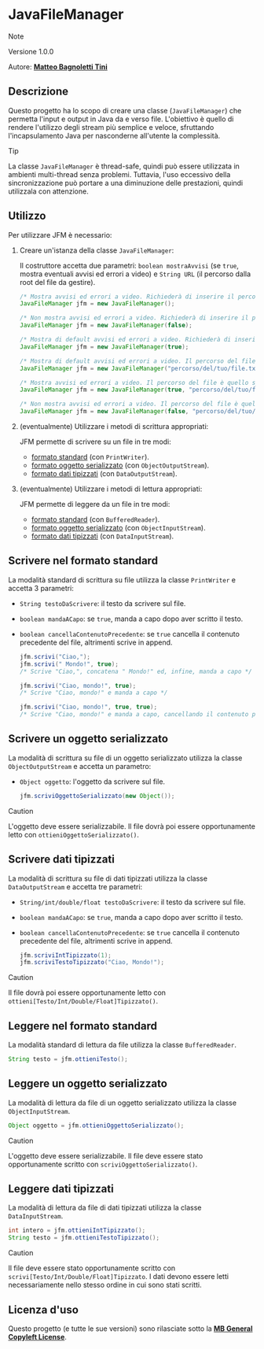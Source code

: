 # JavaFileManager

> [!NOTE]
>
> Versione 1.0.0
> 
> Autore: [**Matteo Bagnoletti Tini**](https://github.com/matbagnoletti)

## Descrizione
Questo progetto ha lo scopo di creare una classe (`JavaFileManager`) che permetta l'input e output in Java da e verso file. L'obiettivo è quello di rendere l'utilizzo degli stream più semplice e veloce, sfruttando l'incapsulamento Java per nasconderne all'utente la complessità.

> [!TIP]
>
> La classe `JavaFileManager` è thread-safe, quindi può essere utilizzata in ambienti multi-thread senza problemi. Tuttavia, l'uso eccessivo della sincronizzazione può portare a una diminuzione delle prestazioni, quindi utilizzala con attenzione.

## Utilizzo
Per utilizzare JFM è necessario:
1. Creare un'istanza della classe `JavaFileManager`:
   
   Il costruttore accetta due parametri: `boolean mostraAvvisi` (se `true`, mostra eventuali avvisi ed errori a video) e `String URL` (il percorso dalla root del file da gestire).

    ```java
    /* Mostra avvisi ed errori a video. Richiederà di inserire il percorso del file successivamente. */
    JavaFileManager jfm = new JavaFileManager();
    
    /* Non mostra avvisi ed errori a video. Richiederà di inserire il percorso del file successivamente. */
    JavaFileManager jfm = new JavaFileManager(false);
    
    /* Mostra di default avvisi ed errori a video. Richiederà di inserire il percorso del file successivamente. */
    JavaFileManager jfm = new JavaFileManager(true);
    
    /* Mostra di default avvisi ed errori a video. Il percorso del file è quello specificato. */
    JavaFileManager jfm = new JavaFileManager("percorso/del/tuo/file.txt");
    
    /* Mostra avvisi ed errori a video. Il percorso del file è quello specificato. */
    JavaFileManager jfm = new JavaFileManager(true, "percorso/del/tuo/file.txt");
    
    /* Non mostra avvisi ed errori a video. Il percorso del file è quello specificato. */
    JavaFileManager jfm = new JavaFileManager(false, "percorso/del/tuo/file.txt");
    ```

2. (eventualmente) Utilizzare i metodi di scrittura appropriati:
   
   JFM permette di scrivere su un file in tre modi:
   - [formato standard](#scrivere-nel-formato-standard) (con `PrintWriter`).
   - [formato oggetto serializzato](#scrivere-un-oggetto-serializzato) (con `ObjectOutputStream`).
   - [formato dati tipizzati](#scrivere-dati-tipizzati) (con `DataOutputStream`).

3. (eventualmente) Utilizzare i metodi di lettura appropriati:

   JFM permette di leggere da un file in tre modi:
   - [formato standard](#leggere-nel-formato-standard) (con `BufferedReader`).
   - [formato oggetto serializzato](#leggere-un-oggetto-serializzato) (con `ObjectInputStream`).
   - [formato dati tipizzati](#leggere-dati-tipizzati) (con `DataInputStream`).

## Scrivere nel formato standard

La modalità standard di scrittura su file utilizza la classe `PrintWriter` e accetta 3 parametri:
- `String testoDaScrivere`: il testo da scrivere sul file.
- `boolean mandaACapo`: se `true`, manda a capo dopo aver scritto il testo.
- `boolean cancellaContenutoPrecedente`: se `true` cancella il contenuto precedente del file, altrimenti scrive in append.

    ```java
    jfm.scrivi("Ciao,");
    jfm.scrivi(" Mondo!", true);
    /* Scrive "Ciao,", concatena " Mondo!" ed, infine, manda a capo */
  
    jfm.scrivi("Ciao, mondo!", true);
    /* Scrive "Ciao, mondo!" e manda a capo */
  
    jfm.scrivi("Ciao, mondo!", true, true);
    /* Scrive "Ciao, mondo!" e manda a capo, cancellando il contenuto precedente del file */
    ```

## Scrivere un oggetto serializzato

La modalità di scrittura su file di un oggetto serializzato utilizza la classe `ObjectOutputStream` e accetta un parametro:
- `Object oggetto`: l'oggetto da scrivere sul file.

   ```java
   jfm.scriviOggettoSerializzato(new Object());
   ```
  
> [!CAUTION]
>  
> L'oggetto deve essere serializzabile. Il file dovrà poi essere opportunamente letto con `ottieniOggettoSerializzato()`.

## Scrivere dati tipizzati

La modalità di scrittura su file di dati tipizzati utilizza la classe `DataOutputStream` e accetta tre parametri:
- `String/int/double/float testoDaScrivere`: il testo da scrivere sul file.
- `boolean mandaACapo`: se `true`, manda a capo dopo aver scritto il testo.
- `boolean cancellaContenutoPrecedente`: se `true` cancella il contenuto precedente del file, altrimenti scrive in append.

   ```java
   jfm.scriviIntTipizzato(1);
   jfm.scriviTestoTipizzato("Ciao, Mondo!");
   ```
  
> [!CAUTION]
>
> Il file dovrà poi essere opportunamente letto con `ottieni[Testo/Int/Double/Float]Tipizzato()`.

## Leggere nel formato standard

La modalità standard di lettura da file utilizza la classe `BufferedReader`.

   ```java
   String testo = jfm.ottieniTesto();
   ```

## Leggere un oggetto serializzato

La modalità di lettura da file di un oggetto serializzato utilizza la classe `ObjectInputStream`.

   ```java
   Object oggetto = jfm.ottieniOggettoSerializzato();
   ```

> [!CAUTION]
> 
> L'oggetto deve essere serializzabile. Il file deve essere stato opportunamente scritto con `scriviOggettoSerializzato()`.

## Leggere dati tipizzati

La modalità di lettura da file di dati tipizzati utilizza la classe `DataInputStream`.

   ```java
   int intero = jfm.ottieniIntTipizzato();
   String testo = jfm.ottieniTestoTipizzato();
   ```

> [!CAUTION]
> 
> Il file deve essere stato opportunamente scritto con `scrivi[Testo/Int/Double/Float]Tipizzato`. I dati devono essere letti necessariamente nello stesso ordine in cui sono stati scritti.

## Licenza d'uso
Questo progetto (e tutte le sue versioni) sono rilasciate sotto la [**MB General Copyleft License**](LICENSE).